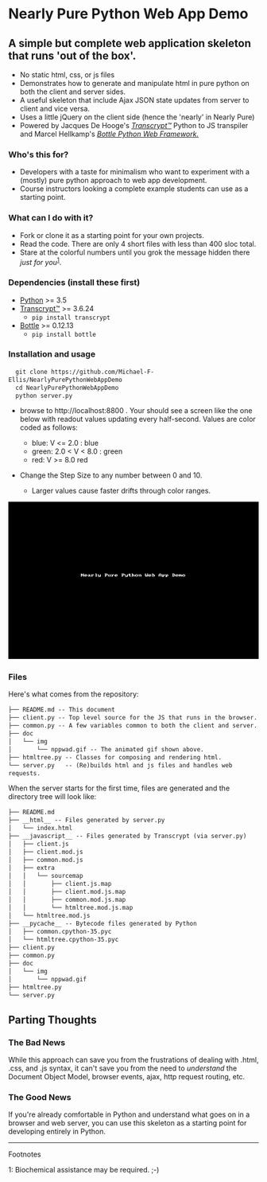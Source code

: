 # Nearly Pure Python Web App Demo

## A simple but complete web application skeleton that runs 'out of the box'.

  * No static html, css, or js files
  * Demonstrates how to generate and manipulate html in pure python on both the client and server sides.
  * A useful skeleton that include Ajax JSON state updates from server to client and vice versa.
  * Uses a little jQuery on the client side (hence the 'nearly' in Nearly Pure)
  * Powered by Jacques De Hooge's [*Transcrypt™*](https://transcrypt.org/) Python to JS transpiler and Marcel Hellkamp's [*Bottle Python Web Framework.*](http://bottlepy.org/docs/dev/)

### Who's this for?
  * Developers with a taste for minimalism who want to experiment with a (mostly) pure python approach to web app development.
  * Course instructors looking a complete example students can use as a starting point.

### What can I do with it?
  * Fork or clone it as a starting point for your own projects.
  * Read the code. There are only 4 short files with less than 400 sloc total.
  * Stare at the colorful numbers until you grok the message hidden there *just for you*<sup>[1](#hint)</sup></a>.

### Dependencies (install these first)
  * [Python]( https://www.python.org/downloads/) >= 3.5  
  * [Transcrypt™](http://transcrypt.org/) >= 3.6.24
    * `pip install transcrypt`
  * [Bottle](http://bottlepy.org/docs/dev/) >= 0.12.13
      * `pip install bottle`

### Installation and usage
  ```
    git clone https://github.com/Michael-F-Ellis/NearlyPurePythonWebAppDemo 
    cd NearlyPurePythonWebAppDemo
    python server.py
  ```
  * browse to http://localhost:8800 . Your should see a screen like the one below with readout values updating every half-second. Values are color coded as follows:
    * blue:  V <= 2.0 : blue
    * green: 2.0 < V < 8.0 : green
    * red:   V >= 8.0 red

  * Change the Step Size to any number between 0 and 10.
    * Larger values cause faster drifts through color ranges.

  ![Figure 1.](doc/img/nppwad.gif)

### Files
Here's what comes from the repository:
```
├── README.md -- This document
├── client.py -- Top level source for the JS that runs in the browser.
├── common.py -- A few variables common to both the client and server.
├── doc
│   └── img
│       └── nppwad.gif -- The animated gif shown above.
├── htmltree.py -- Classes for composing and rendering html.
└── server.py   -- (Re)builds html and js files and handles web requests.
```
When the server starts for the first time, files are generated and the directory tree will look like:

```
├── README.md
├── __html__ -- Files generated by server.py
│   └── index.html
├── __javascript__ -- Files generated by Transcrypt (via server.py)
│   ├── client.js
│   ├── client.mod.js
│   ├── common.mod.js
│   ├── extra
│   │   └── sourcemap
│   │       ├── client.js.map
│   │       ├── client.mod.js.map
│   │       ├── common.mod.js.map
│   │       └── htmltree.mod.js.map
│   └── htmltree.mod.js
├── __pycache__ -- Bytecode files generated by Python
│   ├── common.cpython-35.pyc
│   └── htmltree.cpython-35.pyc
├── client.py
├── common.py
├── doc
│   └── img
│       └── nppwad.gif
├── htmltree.py
└── server.py
```

## Parting Thoughts
### The Bad News
While this approach can save you from the frustrations of dealing with .html, .css, and .js syntax, it can't save you from the need to *understand* the Document Object Model, browser events, ajax, http request routing, etc.

### The Good News
If you're already comfortable in Python and understand what goes on in a browser and web server, you can use this skeleton as a starting point for developing entirely in Python.
<hr>
Footnotes

<a name="hint">1</a>: Biochemical assistance may be required. ;-)
